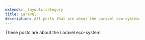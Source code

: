 ```yaml
---
extends: _layouts.category
title: Laravel
description: All posts that are about the Laravel eco-system.
---
```


These posts are about the Laravel eco-system.
